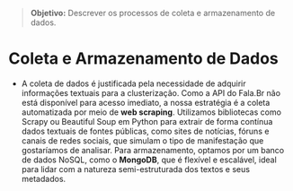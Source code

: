> **Objetivo:** Descrever os processos de coleta e armazenamento de dados.

# Coleta e Armazenamento de Dados

<!-- Detalhar métodos e ferramentas para coleta e armazenamento de dados. -->

- A coleta de dados é justificada pela necessidade de adquirir informações textuais para a clusterização. Como a API do Fala.Br não está disponível para acesso imediato, a nossa estratégia é a coleta automatizada por meio de **web scraping**. Utilizamos bibliotecas como Scrapy ou Beautiful Soup em Python para extrair de forma contínua dados textuais de fontes públicas, como sites de notícias, fóruns e canais de redes sociais, que simulam o tipo de manifestação que gostaríamos de analisar. Para armazenamento, optamos por um banco de dados NoSQL, como o **MongoDB**, que é flexível e escalável, ideal para lidar com a natureza semi-estruturada dos textos e seus metadados.
